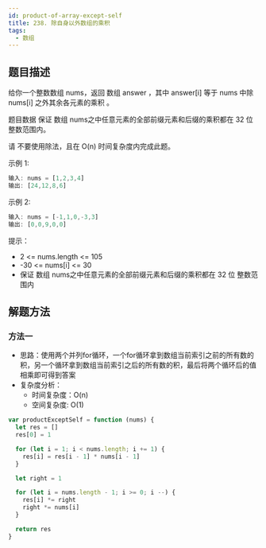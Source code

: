 ```yaml
---
id: product-of-array-except-self
title: 238. 除自身以外数组的乘积
tags:
  - 数组
---
```


## 题目描述

给你一个整数数组 nums，返回 数组 answer ，其中 answer[i] 等于 nums 中除 nums[i] 之外其余各元素的乘积 。

题目数据 保证 数组 nums之中任意元素的全部前缀元素和后缀的乘积都在  32 位 整数范围内。

请 不要使用除法，且在 O(n) 时间复杂度内完成此题。

示例 1:

```js
输入: nums = [1,2,3,4]
输出: [24,12,8,6]
```

示例 2:

```js
输入: nums = [-1,1,0,-3,3]
输出: [0,0,9,0,0]
```

提示：

- 2 <= nums.length <= 105
- -30 <= nums[i] <= 30
- 保证 数组 nums之中任意元素的全部前缀元素和后缀的乘积都在  32 位 整数范围内

## 解题方法

### 方法一

- 思路：使用两个并列for循环，一个for循环拿到数组当前索引之前的所有数的积，另一个循环拿到数组当前索引之后的所有数的积，最后将两个循环后的值相乘即可得到答案
- 复杂度分析：
  - 时间复杂度：O(n)
  - 空间复杂度: O(1)

```js
var productExceptSelf = function (nums) {
  let res = []
  res[0] = 1

  for (let i = 1; i < nums.length; i += 1) {
    res[i] = res[i - 1] * nums[i - 1]
  }

  let right = 1

  for (let i = nums.length - 1; i >= 0; i --) {
    res[i] *= right
    right *= nums[i]
  }

  return res
}
```
